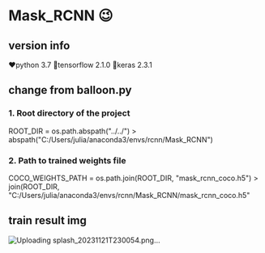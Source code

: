 # Mask_RCNN 😉

## version info
❤️python 3.7
🧡tensorflow 2.1.0
💛keras 2.3.1

## change from balloon.py 
### 1. Root directory of the project
ROOT_DIR = os.path.abspath("../../") > abspath("C:/Users/julia/anaconda3/envs/rcnn/Mask_RCNN")
### 2. Path to trained weights file
COCO_WEIGHTS_PATH = os.path.join(ROOT_DIR, "mask_rcnn_coco.h5")  >  join(ROOT_DIR, "C:/Users/julia/anaconda3/envs/rcnn/Mask_RCNN/mask_rcnn_coco.h5"

## train result img
![Uploading splash_20231121T230054.png…]()


